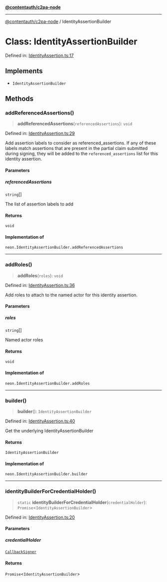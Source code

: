 [**@contentauth/c2pa-node**](../README.md)

***

[@contentauth/c2pa-node](../README.md) / IdentityAssertionBuilder

# Class: IdentityAssertionBuilder

Defined in: [IdentityAssertion.ts:17](https://github.com/contentauth/c2pa-node-v2/blob/c336e36bb30fc393837615821d0e64cbfdcdeea6/js-src/IdentityAssertion.ts#L17)

## Implements

- `IdentityAssertionBuilder`

## Methods

### addReferencedAssertions()

> **addReferencedAssertions**(`referencedAssertions`): `void`

Defined in: [IdentityAssertion.ts:29](https://github.com/contentauth/c2pa-node-v2/blob/c336e36bb30fc393837615821d0e64cbfdcdeea6/js-src/IdentityAssertion.ts#L29)

Add assertion labels to consider as referenced_assertions.
If any of these labels match assertions that are present in the partial
claim submitted during signing, they will be added to the
`referenced_assertions` list for this identity assertion.

#### Parameters

##### referencedAssertions

`string`[]

The list of assertion labels to add

#### Returns

`void`

#### Implementation of

`neon.IdentityAssertionBuilder.addReferencedAssertions`

***

### addRoles()

> **addRoles**(`roles`): `void`

Defined in: [IdentityAssertion.ts:36](https://github.com/contentauth/c2pa-node-v2/blob/c336e36bb30fc393837615821d0e64cbfdcdeea6/js-src/IdentityAssertion.ts#L36)

Add roles to attach to the named actor for this identity assertion.

#### Parameters

##### roles

`string`[]

Named actor roles

#### Returns

`void`

#### Implementation of

`neon.IdentityAssertionBuilder.addRoles`

***

### builder()

> **builder**(): `IdentityAssertionBuilder`

Defined in: [IdentityAssertion.ts:40](https://github.com/contentauth/c2pa-node-v2/blob/c336e36bb30fc393837615821d0e64cbfdcdeea6/js-src/IdentityAssertion.ts#L40)

Get the underlying IdentityAssertionBuilder

#### Returns

`IdentityAssertionBuilder`

#### Implementation of

`neon.IdentityAssertionBuilder.builder`

***

### identityBuilderForCredentialHolder()

> `static` **identityBuilderForCredentialHolder**(`credentialHolder`): `Promise`\<`IdentityAssertionBuilder`\>

Defined in: [IdentityAssertion.ts:20](https://github.com/contentauth/c2pa-node-v2/blob/c336e36bb30fc393837615821d0e64cbfdcdeea6/js-src/IdentityAssertion.ts#L20)

#### Parameters

##### credentialHolder

[`CallbackSigner`](CallbackSigner.md)

#### Returns

`Promise`\<`IdentityAssertionBuilder`\>
